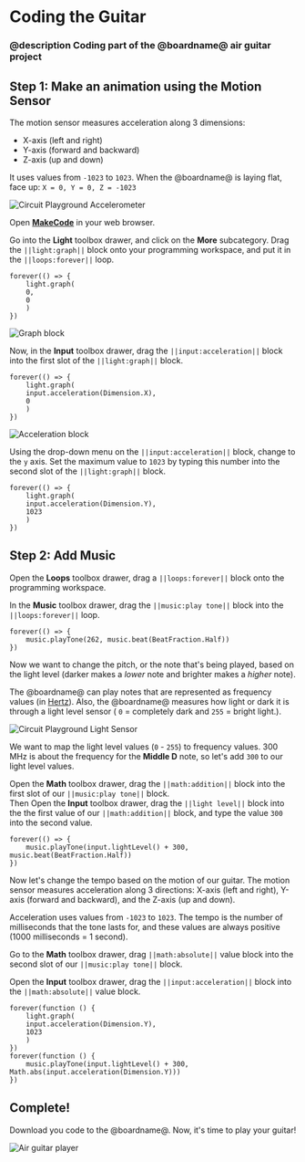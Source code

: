 # Coding the Guitar

### @description Coding part of the @boardname@ air guitar project

## Step 1: Make an animation using the Motion Sensor

The motion sensor measures acceleration along 3 dimensions:

* X-axis (left and right)
* Y-axis (forward and backward)
* Z-axis (up and down)

It uses values from `-1023` to `1023`. When the @boardname@ is laying flat, face up: `X = 0, Y = 0, Z = -1023`

![Circuit Playground Accelerometer](/static/cp/projects/guitar/accelerometer.png)

Open **[MakeCode](@homeurl@)** in your web browser.

Go into the **Light** toolbox drawer, and click on the **More** subcategory. Drag the `||light:graph||` block onto your programming workspace, and put it in the `||loops:forever||` loop.

```blocks
forever(() => {
    light.graph(
    0,
    0
    )
})
```

![Graph block](/static/cp/projects/guitar/graph-block.gif)

Now, in the **Input** toolbox drawer, drag the `||input:acceleration||` block into the first slot of the `||light:graph||` block.

```blocks
forever(() => {
    light.graph(
    input.acceleration(Dimension.X),
    0
    )
})
```

![Acceleration block](/static/cp/projects/guitar/acceleration-block.gif)

Using the drop-down menu on the `||input:acceleration||` block, change to the `y` axis. Set the maximum value to `1023` by typing this number into the second slot of the `||light:graph||` block.

```blocks
forever(() => {
    light.graph(
    input.acceleration(Dimension.Y),
    1023
    )
})
```

## Step 2: Add Music

Open the **Loops** toolbox drawer, drag a `||loops:forever||` block onto the programming workspace.

In the **Music** toolbox drawer, drag the `||music:play tone||` block into the `||loops:forever||` loop.

```blocks
forever(() => {
    music.playTone(262, music.beat(BeatFraction.Half))
})
```

Now we want to change the pitch, or the note that's being played, based on the light level (darker makes a *lower* note and brighter makes a *higher* note).

The @boardname@ can play notes that are represented as frequency values (in [Hertz](https://en.wikipedia.org/wiki/Hertz)). Also, the @boardname@ measures how light or dark it is through a light level sensor ( `0` = completely dark and `255` = bright light.).

![Circuit Playground Light Sensor](/static/cp/projects/guitar/light-sensor.png)

We want to map the light level values (`0` - `255`) to frequency values. 300 MHz is about the frequency for the **Middle D** note, so let's add `300` to our light level values.

Open the **Math** toolbox drawer, drag the `||math:addition||` block into the first slot of our `||music:play tone||` block.  
Then Open the **Input** toolbox drawer, drag the `||light level||` block into the the first value of our `||math:addition||` block, and type the value `300` into the second value.

```blocks
forever(() => {
    music.playTone(input.lightLevel() + 300, music.beat(BeatFraction.Half))
})
```

Now let's change the tempo based on the motion of our guitar. The motion sensor measures acceleration along 3 directions: X-axis (left and right), Y-axis (forward and backward), and the Z-axis (up and down).

Acceleration uses values from `-1023` to `1023`. The tempo is the number of milliseconds that the tone lasts for, and these values are always positive (1000 milliseconds = 1 second).

Go to the **Math** toolbox drawer, drag `||math:absolute||` value block into the second slot of our `||music:play tone||` block.

Open the **Input** toolbox drawer, drag the `||input:acceleration||` block into the `||math:absolute||` value block.

```blocks
forever(function () {
    light.graph(
    input.acceleration(Dimension.Y),
    1023
    )
})
forever(function () {
    music.playTone(input.lightLevel() + 300, Math.abs(input.acceleration(Dimension.Y)))
})
```

## Complete!

Download you code to the @boardname@. Now, it's time to play your guitar!

![Air guitar player](/static/cp/projects/guitar/guitar-in-action.jpg)